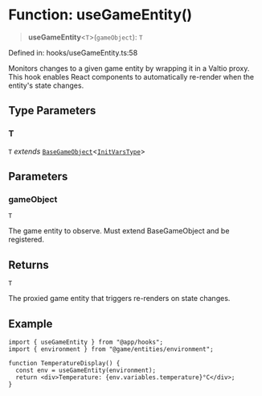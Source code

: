 # Function: useGameEntity()

> **useGameEntity**\<`T`\>(`gameObject`): `T`

Defined in: hooks/useGameEntity.ts:58

Monitors changes to a given game entity by wrapping it in a Valtio proxy.
This hook enables React components to automatically re-render when the entity's state changes.

## Type Parameters

### T

`T` *extends* [`BaseGameObject`](../classes/BaseGameObject.md)\<[`InitVarsType`](../type-aliases/InitVarsType.md)\>

## Parameters

### gameObject

`T`

The game entity to observe. Must extend BaseGameObject and be registered.

## Returns

`T`

The proxied game entity that triggers re-renders on state changes.

## Example

```tsx
import { useGameEntity } from "@app/hooks";
import { environment } from "@game/entities/environment";

function TemperatureDisplay() {
  const env = useGameEntity(environment);
  return <div>Temperature: {env.variables.temperature}°C</div>;
}
```
